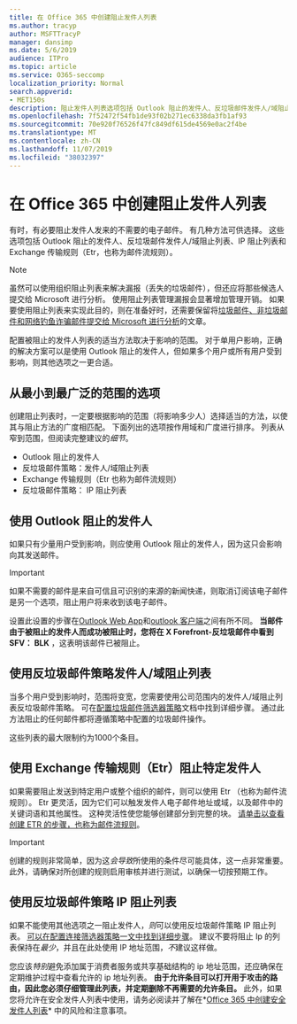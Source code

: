 ```yaml
---
title: 在 Office 365 中创建阻止发件人列表
ms.author: tracyp
author: MSFTTracyP
manager: dansimp
ms.date: 5/6/2019
audience: ITPro
ms.topic: article
ms.service: O365-seccomp
localization_priority: Normal
search.appverid:
- MET150s
description: 阻止发件人列表选项包括 Outlook 阻止的发件人、反垃圾邮件发件人/域阻止列表、IP 阻止列表和 Exchange 传输规则（Etr）也称为邮件流规则。
ms.openlocfilehash: 7f52472f54fb1de93f02b271ec6338da3fb1af93
ms.sourcegitcommit: 70e920f76526f47fc849df615de4569e0ac2f4be
ms.translationtype: MT
ms.contentlocale: zh-CN
ms.lasthandoff: 11/07/2019
ms.locfileid: "38032397"
---
```

# <a name="create-block-sender-lists-in-office-365"></a>在 Office 365 中创建阻止发件人列表

有时，有必要阻止发件人发来的不需要的电子邮件。 有几种方法可供选择。 这些选项包括 Outlook 阻止的发件人、反垃圾邮件发件人/域阻止列表、IP 阻止列表和 Exchange 传输规则（Etr，也称为邮件流规则）。

> [!NOTE]
> 虽然可以使用组织阻止列表来解决漏报（丢失的垃圾邮件），但还应将那些候选人提交给 Microsoft 进行分析。 使用阻止列表管理漏报会显著增加管理开销。 如果要使用阻止列表来实现此目的，则在准备好时，还需要保留将[垃圾邮件、非垃圾邮件和网络钓鱼诈骗邮件提交给 Microsoft 进行分析](https://docs.microsoft.com/office365/SecurityCompliance/submit-spam-non-spam-and-phishing-scam-messages-to-microsoft-for-analysis)的文章。

配置被阻止的发件人列表的适当方法取决于影响的范围。 对于单用户影响，正确的解决方案可以是使用 Outlook 阻止的发件人，但如果多个用户或所有用户受到影响，则其他选项之一更合适。

## <a name="options-from-least-to-broadest-scope"></a>从最小到最广泛的范围的选项

创建阻止列表时，一定要根据影响的范围（将影响多少人）选择适当的方法，以使其与阻止方法的广度相匹配。 下面列出的选项按作用域和广度进行排序。 列表从窄到范围，但阅读完整建议的*细节*。

- Outlook 阻止的发件人
- 反垃圾邮件策略：发件人/域阻止列表
- Exchange 传输规则（Etr 也称为邮件流规则）
- 反垃圾邮件策略： IP 阻止列表

## <a name="use-outlook-blocked-senders"></a>使用 Outlook 阻止的发件人

如果只有少量用户受到影响，则应使用 Outlook 阻止的发件人，因为这只会影响向其发送邮件。

> [!IMPORTANT]
> 如果不需要的邮件是来自可信且可识别的来源的新闻快递，则取消订阅该电子邮件是另一个选项，阻止用户将来收到该电子邮件。

设置此设置的步骤在[Outlook Web App](https://support.office.com/article/block-or-allow-junk-email-settings-48c9f6f7-2309-4f95-9a4d-de987e880e46)和[outlook 客户端](https://support.office.com/article/overview-of-the-junk-email-filter-5ae3ea8e-cf41-4fa0-b02a-3b96e21de089)之间有所不同。 **当邮件由于被阻止的发件人而成功被阻止时，您将在 X Forefront-反垃圾邮件中看到 SFV： BLK** ，这表明该邮件已被阻止。

## <a name="use-anti-spam-policy-senderdomain-block-lists"></a>使用反垃圾邮件策略发件人/域阻止列表

当多个用户受到影响时，范围将变宽，您需要使用公司范围内的发件人/域阻止列表反垃圾邮件策略。 可在[配置垃圾邮件筛选器策略](https://docs.microsoft.com/office365/securitycompliance/configure-your-spam-filter-policies)文档中找到详细步骤。 通过此方法阻止的任何邮件都将遵循策略中配置的垃圾邮件操作。

这些列表的最大限制约为1000个条目。

## <a name="use-exchange-transport-rules-etrs-to-block-specific-senders"></a>使用 Exchange 传输规则（Etr）阻止特定发件人

如果需要阻止发送到特定用户或整个组织的邮件，则可以使用 Etr （也称为邮件流规则）。 Etr 更灵活，因为它们可以触发发件人电子邮件地址或域，以及邮件中的关键词语和其他属性。 这种灵活性使您能够创建部分到完整的块。 [请单击以查看创建 ETR 的步骤，也称为邮件流规则](https://docs.microsoft.com/office365/SecurityCompliance/use-mail-flow-rules-to-set-the-spam-confidence-level-scl-in-messages)。

> [!IMPORTANT]
> 创建的规则非常简单，因为这*会导致*所使用的条件尽可能具体，这一点非常重要。 此外，请确保对所创建的规则启用审核并进行测试，以确保一切按预期工作。

## <a name="use-anti-spam-policy-ip-block-lists"></a>使用反垃圾邮件策略 IP 阻止列表

如果不能使用其他选项之一阻止发件人，*则*可以使用反垃圾邮件策略 IP 阻止列表。 [可以在配置连接筛选器策略一文中找到详细步骤](https://docs.microsoft.com/office365/securitycompliance/configure-the-connection-filter-policy)。 建议不要将阻止 Ip 的列表保持在*最少*，并且在此处使用 IP 地址范围，*不*建议这样做。

您应该*特别*避免添加属于消费者服务或共享基础结构的 ip 地址范围，还应确保在定期维护过程中查看允许的 ip 地址列表。 **由于允许条目可以打开用于攻击的路由，因此您必须仔细管理此列表，并定期删除不再需要的允许条目。** 此外，如果您将允许在安全发件人列表中使用，请务必阅读并了解在*[Office 365 中创建安全发件人列表](create-safe-sender-lists-in-office-365.md)* 中的风险和注意事项。
